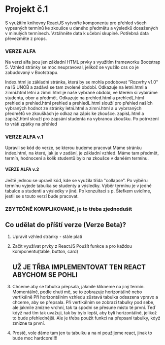 # Projekt č.1

S využitím knihovny ReactJS vytvořte komponentu pro přehled všech vypsaných termínů ke zkoušce u daného předmětu a výsledků dosažených v minulých termínech.
Vztáhněte data k učební skupině.
Potřebná data převezměte z props.

### VERZE ALFA ### 

Na verzi alfa jsou jen základní HTML prvky s využitím frameworku Bootstrap 5. 
Vzhled stránky se moc neupravoval, jelikož se využilo css co je zabudovaný v Bootstrapu.

Index.html je základní stránka, která by se mohla podobovat "Rozvrhy v1.0" na IS UNOB a zadává se tam zvolené období. Odkazuje na letni.html a zimni.html
letni a zimni.html je naše vybrané období, ve kterém si vybíráme studenta, obor a předmět. Odkazuje na prehled.html a prehledL.html
prehled a prehled.html 
prehled a prehledL.html slouží pro přehled naších vybraných hodnot ze stránky letni.html a zimni.html a u vybrraných předmětů ve zkouškách je odkaz na zápis ke zkoušce.
zapisL.html a zapisZ.html slouží pro zapsání studenta na vybranou zkoušku. Po potrvzení to vrátí zpátky na přehled


### VERZE ALFA v.1 ###

Upravil se kód do verze, se kterou budeme pracovat
Máme stránku index.html, na které, jak je v zadání, je základní vzhled.
Máme tam předmět, termín, hodnocení a kolik studentů bylo na zkoušce v danéém termínu.

#### VERZE ALFA v.2 ###

Ještě jednou se upravil kód, kde se využila třída "collapse". Po výběru termínu vyjede tabulka se studenty a výsledky.
Výběr termínu je v jedné tabulce a studenti a výsledky v jiné.
Po konzultaci s p. Štefkem uvidíme, jestli se s touto verzí bude pracovat.
### ZBYTEČNĚ KOMPLIKOVANÉ, je to třeba zjednodušit



## Co udělat do příští verze (Verze Beta)?

1. Upravit vzhled stránky - stále platí
2. Začít využívat prvky z ReactJS
    Použít funkce a pro každou komponentu(table, button, card)
    ## UŽ JE TŘBA IMPLEMENTOVAT TEN REACT ABYCHOM SE POHLI
3. Chceme aby se tabulka přepsala, jakmile klikneme na jiný termín.
    Momentálně, podle chuti mě, se to zobrazuje horizontálně nebo vertikálně
    Při horizontálním vzhledu zůstavá tabulka odsazena vpravo a chceme, aby se přepsala.
    Při vertikálním se zobrazí tabulky pod sebe, ale jakmile zmizne vrchní, tak ta spodní se přesune místo té první.
    Teď když nad tím tak uvažuji, tak by bylo lepší, aby byli horizontálně, jelikož to bude přehlednější.
    Ale je třeba použít funkci na přepsaní tabulky, když zmizne ta první.

4. Prostě, vole dáme tam jen tu tabulku a na ni použijeme react, jinak to bude moc hardcore!!!!



